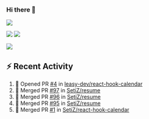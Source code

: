 ### Hi there 👋

![](https://github-profile-summary-cards.vercel.app/api/cards/profile-details?username=SetiZ&theme=github_dark)

![](https://github-profile-summary-cards.vercel.app/api/cards/repos-per-language?username=SetiZ&theme=github_dark)
![](https://github-profile-summary-cards.vercel.app/api/cards/most-commit-language?username=SetiZ&theme=github_dark)

![](https://github-profile-summary-cards.vercel.app/api/cards/stats?username=SetiZ&theme=github_dark)

## :zap: Recent Activity	

<!--START_SECTION:activity-->
1. 💪 Opened PR [#4](https://github.com/leasy-dev/react-hook-calendar/pull/4) in [leasy-dev/react-hook-calendar](https://github.com/leasy-dev/react-hook-calendar)
2. 🎉 Merged PR [#97](https://github.com/SetiZ/resume/pull/97) in [SetiZ/resume](https://github.com/SetiZ/resume)
3. 🎉 Merged PR [#96](https://github.com/SetiZ/resume/pull/96) in [SetiZ/resume](https://github.com/SetiZ/resume)
4. 🎉 Merged PR [#95](https://github.com/SetiZ/resume/pull/95) in [SetiZ/resume](https://github.com/SetiZ/resume)
5. 🎉 Merged PR [#1](https://github.com/SetiZ/react-hook-calendar/pull/1) in [SetiZ/react-hook-calendar](https://github.com/SetiZ/react-hook-calendar)
<!--END_SECTION:activity-->

<!--
**SetiZ/SetiZ** is a ✨ _special_ ✨ repository because its `README.md` (this file) appears on your GitHub profile.

Here are some ideas to get you started:

- 🔭 I’m currently working on ...
- 🌱 I’m currently learning ...
- 👯 I’m looking to collaborate on ...
- 🤔 I’m looking for help with ...
- 💬 Ask me about ...
- 📫 How to reach me: ...
- 😄 Pronouns: ...
- ⚡ Fun fact: ...
-->
